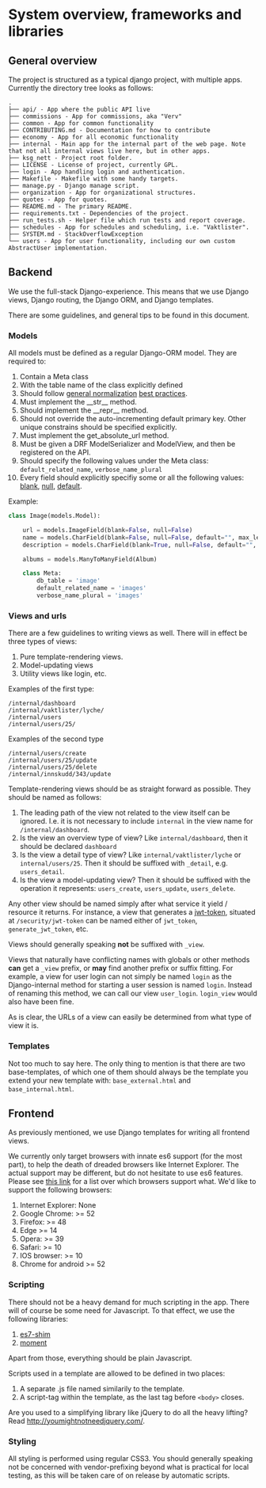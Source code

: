 # System overview, frameworks and libraries

## General overview

The project is structured as a typical django project, with multiple apps. Currently the directory tree looks as follows:

```
.
├── api/ - App where the public API live 
├── commissions - App for commissions, aka "Verv"
├── common - App for common functionality 
├── CONTRIBUTING.md - Documentation for how to contribute
├── economy - App for all economic functionality
├── internal - Main app for the internal part of the web page. Note that not all internal views live here, but in other apps.
├── ksg_nett - Project root folder.
├── LICENSE - License of project, currently GPL.
├── login - App handling login and authentication.
├── Makefile - Makefile with some handy targets.
├── manage.py - Django manage script.
├── organization - App for organizational structures.
├── quotes - App for quotes.
├── README.md - The primary README.
├── requirements.txt - Dependencies of the project.
├── run_tests.sh - Helper file which run tests and report coverage.
├── schedules - App for schedules and scheduling, i.e. "Vaktlister".
├── SYSTEM.md - StackOverflowException
└── users - App for user functionality, including our own custom AbstractUser implementation.

```

## Backend
We use the full-stack Django-experience. This means that we use Django views, Django routing, the Django ORM, and Django templates.

There are some guidelines, and general tips to be found in this document.

### Models
All models must be defined as a regular Django-ORM model. They are required to:

1. Contain a Meta class
2. With the table name of the class explicitly defined
3. Should follow [general normalization](https://en.wikipedia.org/wiki/Database_normalization) [best practices](http://agiledata.org/essays/dataNormalization.html).
4. Must implement the \_\_str\_\_ method.
5. Should implement the \_\_repr\_\_ method.
6. Should not override the auto-incrementing default primary key. Other unique constrains should be specified explicitly.
7. Must implement the get_absolute_url method.
8. Must be given a DRF ModelSerializer and ModelView, and then be registered on the API.
9. Should specify the following values under the Meta class: `default_related_name`, `verbose_name_plural`
10. Every field should explicitly specifiy some or all the following values: [blank](https://docs.djangoproject.com/en/1.11/ref/models/fields/#blank), [null](https://docs.djangoproject.com/en/1.11/ref/models/fields/#null), [default](https://docs.djangoproject.com/en/1.11/ref/models/fields/#default).


Example:

```python
class Image(models.Model):

    url = models.ImageField(blank=False, null=False)
    name = models.CharField(blank=False, null=False, default="", max_length=128)
    description = models.CharField(blank=True, null=False, default="", max_length=None)

    albums = models.ManyToManyField(Album)

    class Meta:
        db_table = 'image'
        default_related_name = 'images'
        verbose_name_plural = 'images'
```


### Views and urls
There are a few guidelines to writing views as well. There will in effect be three types of views:
1. Pure template-rendering views.
2. Model-updating views
3. Utility views like login, etc.

Examples of the first type:
```
/internal/dashboard
/internal/vaktlister/lyche/
/internal/users
/internal/users/25/
```

Examples of the second type
```
/internal/users/create
/internal/users/25/update
/internal/users/25/delete
/internal/innskudd/343/update
```

Template-rendering views should be as straight forward as possible. They should be named as follows:

1. The leading path of the view not related to the view itself can be ignored. I.e. it is not necessary to include `internal` in the view name for `/internal/dashboard`.
2. Is the view an overview type of view? Like `internal/dashboard`, then it should be declared `dashboard`
3. Is the view a detail type of view? Like `internal/vaktlister/lyche` or `internal/users/25`. Then it should be suffixed with `_detail`, e.g. `users_detail`.
4. Is the view a model-updating view? Then it should be suffixed with the operation it represents: `users_create`, `users_update`, `users_delete`.

Any other view should be named simply after what service it yield / resource it returns. For instance, a view that generates a [jwt-token](https://jwt.io/), situated at `/security/jwt-token` can be named either of `jwt_token`, `generate_jwt_token`, etc.

Views should generally speaking **not** be suffixed with `_view`.

Views that naturally have conflicting names with globals or other methods **can** get a `_view` prefix, or **may** find another prefix or suffix fitting. For example, a view for user login can not simply be named `login` as the Django-internal method for starting a user session is named `login`. Instead of renaming this method, we can call our view
`user_login`. `login_view` would also have been fine.

As is clear, the URLs of a view can easily be determined from what type of view it is.


### Templates

Not too much to say here. The only thing to mention is that there are two base-templates, of which one of them should always be the template you extend your new template with: `base_external.html` and `base_internal.html`.


## Frontend

As previously mentioned, we use Django templates for writing all frontend views.

We currently only target browsers with innate es6 support (for the most part), to help the death of dreaded browsers like Internet Explorer. The actual support may be different, but do not hesitate to use es6 features. Please see [this link](https://kangax.github.io/compat-table/es6/) for a list over which browsers support what. We'd like to support the following browsers:

1. Internet Explorer: None
2. Google Chrome: >= 52
3. Firefox: >= 48
4. Edge >= 14
5. Opera: >= 39
6. Safari: >= 10
7. IOS browser: >= 10
8. Chrome for android >= 52

### Scripting

There should not be a heavy demand for much scripting in the app. There will of course be some need for Javascript. To that effect, we use the following libraries:

1. [es7-shim](https://github.com/es-shims/es7-shim)
2. [moment](https://momentjs.com/docs/)

Apart from those, everything should be plain Javascript.

Scripts used in a template are allowed to be defined in two places:
1. A separate .js file named similarily to the template.
2. A script-tag within the template, as the last tag before `<body>` closes.

Are you used to a simplifying library like jQuery to do all the heavy lifting? Read http://youmightnotneedjquery.com/.

### Styling
All styling is performed using regular CSS3. You should generally speaking not be concerned with vendor-prefixing beyond what is practical for local testing, as this will be taken care of on release by automatic scripts.
